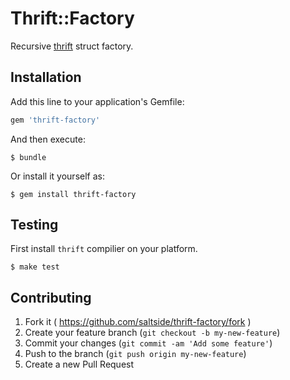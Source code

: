 # Thrift::Factory

Recursive [thrift][] struct factory.

## Installation

Add this line to your application's Gemfile:

```ruby
gem 'thrift-factory'
```

And then execute:

    $ bundle

Or install it yourself as:

    $ gem install thrift-factory

## Testing

First install `thrift` compilier on your platform.

	$ make test

## Contributing

1. Fork it ( https://github.com/saltside/thrift-factory/fork )
2. Create your feature branch (`git checkout -b my-new-feature`)
3. Commit your changes (`git commit -am 'Add some feature'`)
4. Push to the branch (`git push origin my-new-feature`)
5. Create a new Pull Request

[thrift]: https://thrift.apache.org
